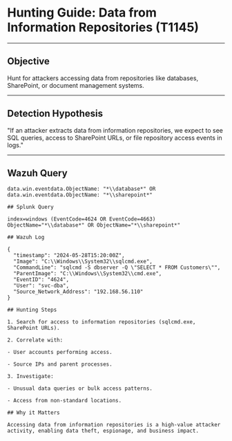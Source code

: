 # Hunting Guide: Data from Information Repositories (T1145)

---

## Objective

Hunt for attackers accessing data from repositories like databases, SharePoint, or document management systems.

---

## Detection Hypothesis

"If an attacker extracts data from information repositories, we expect to see SQL queries, access to SharePoint URLs, or file repository access events in logs."

---

## Wazuh Query

```kql
data.win.eventdata.ObjectName: "*\\database*" OR data.win.eventdata.ObjectName: "*\\sharepoint*"

## Splunk Query

index=windows (EventCode=4624 OR EventCode=4663) ObjectName="*\\database*" OR ObjectName="*\\sharepoint*"

## Wazuh Log

{
  "timestamp": "2024-05-28T15:20:00Z",
  "Image": "C:\\Windows\\System32\\sqlcmd.exe",
  "CommandLine": "sqlcmd -S dbserver -Q \"SELECT * FROM Customers\"",
  "ParentImage": "C:\\Windows\\System32\\cmd.exe",
  "EventID": "4624",
  "User": "svc-dba",
  "Source_Network_Address": "192.168.56.110"
}

## Hunting Steps

1. Search for access to information repositories (sqlcmd.exe, SharePoint URLs).

2. Correlate with:

- User accounts performing access.

- Source IPs and parent processes.

3. Investigate:

- Unusual data queries or bulk access patterns.

- Access from non-standard locations.

## Why it Matters

Accessing data from information repositories is a high-value attacker activity, enabling data theft, espionage, and business impact.



